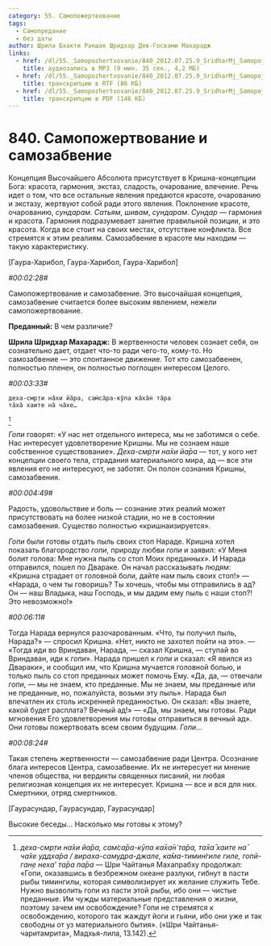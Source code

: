 ```yaml
---
category: 55. Самопожертвование
tags:
  - Самопредание
  - без даты
author: Шрила Бхакти Ракшак Шридхар Дев-Госвами Махарадж
links:
  - href: /dl/55._Samopozhertvovanie/840_2012.07.25.9_SridharMj_Samopojertvovaniye_i_samozabveniye.mp3
    title: аудиозапись в MP3 (9 мин. 35 сек., 4,2 МБ)
  - href: /dl/55._Samopozhertvovanie/840_2012.07.25.9_SridharMj_Samopojertvovaniye_i_samozabveniye.rtf
    title: транскрипцию в RTF (86 КБ)
  - href: /dl/55._Samopozhertvovanie/840_2012.07.25.9_SridharMj_Samopojertvovaniye_i_samozabveniye.pdf
    title: транскрипцию в PDF (146 КБ)
---
```


# 840. Самопожертвование и самозабвение

Концепция Высочайшего Абсолюта присутствует в Кришна-концепции Бога: красота, гармония, экстаз, сладость, очарование, влечение. Речь идет о том, что все остальные явления предаются красоте, очарованию и экстазу, жертвуют собой ради этого явления. Поклонение красоте, очарованию, *сундарам*. *Сатьям*, *шивам*, *сундарам*. *Сундар* — гармония и красота. Гармония подразумевает занятие правильной позиции, и это красота. Когда все стоит на своих местах, отсутствие конфликта. Все стремятся к этим реалиям. Самозабвение в красоте мы находим — такую характеристику.

[Гаура-Харибол, Гаура-Харибол, Гаура-Харибол]

*#00:02:28#*

Самопожертвование и самозабвение. Это высочайшая концепция, самозабвение считается более высоким явлением, нежели самопожертвование.

**Преданный:** В чем различие?

**Шрила Шридхар Махарадж:** В жертвенности человек сознает себя, он сознательно дает, отдает что-то ради чего-то, кому-то. Но самозабвение — это спонтанное движение. Тот кто самозабвенен, полностью пленен, он полностью поглощен интересом Целого.

*#00:03:33#*

    деха-смр̣ти на̄хи йа̄ра, сам̇са̄ра-кӯпа ка̄ха̄н̇ та̄ра
    та̄ха̄ хаите на̄ ча̄хе…
[^_ftn1]

*Гопи* говорят: «У нас нет отдельного интереса, мы не заботимся о себе. Нас интересует удовлетворение Кришны. Мы не сознаем наше собственное существование». *Деха-смр̣ти на̄хи йа̄ра* — тот, у кого нет концепции своего тела, страдания материального мира, ад — все эти явления его не интересуют, не заботят. Он полон сознания Кришны, самозабвения.

*#00:004:49#*

Радость, удовольствие и боль — сознание этих реалий может присутствовать на более низкой стадии, но не в состоянии самозабвения. Существо полностью «кришнаизируется».

*Гопи* были готовы отдать пыль своих стоп Нараде. Кришна хотел показать благородство *гопи*, природу любви *гопи* и заявил: «У Меня болит голова: Мне нужна пыль со стоп Моих преданных». И Нарада отправился, пошел по Двараке. Он начал рассказывать людям: «Кришна страдает от головной боли, дайте нам пыль своих стоп!» — «Нарада, о чем ты говоришь? Ты хочешь, чтобы мы отправились в ад? Он — наш Владыка, наш Господь, и мы дадим ему пыль с наши стоп?! Это невозможно!»

*#00:06:11#*

Тогда Нарада вернулся разочарованным. «Что, ты получил пыль, Нарада?» — спросил Кришна. «Нет, никто не захотел пойти на это». — «Тогда иди во Вриндаван, Нарада, — сказал Кришна, — ступай во Вриндаван, иди к *гопи*». Нарада пришел к *гопи* и сказал: «Я явился из Двараки», и сообщил им, что Кришна мучается головной болью, и только пыль со стоп преданных может помочь Ему. «Да, да, — отвечали *гопи*, — мы не знаем, кто преданные. Мы не знаем, мы преданные или не преданные, но, пожалуйста, возьми эту пыль». Нарада был впечатлен их столь искренней преданностью. Он сказал: «Вы знаете, какой будет расплата? Вечный ад!» — «Да, мы знаем, мы готовы. Ради мгновения Его удовлетворения мы готовы отправиться в вечный ад». Они готовы пожертвовать всем своим будущим. *Гопи*…

*#00:08:24#*

Такая степень жертвенности — самозабвение ради Центра. Осознание блага интересов Центра, самозабвение. Их не интересует ни мнение членов общества, ни вердикты священных писаний, ни любая религиозная концепция их не интересует. Кришна — все и вся для них. Смертники, отряд смертников.

[Гаурасундар, Гаурасундар, Гаурасундар]

Высокие беседы… Насколько мы готовы к этому?



[^_ftn1]: *деха-смр̣ти на̄хи йа̄ра, сам̇са̄ра-кӯпа ка̄ха̄н̇ та̄ра, та̄ха̄ хаите на̄ ча̄хе уддха̄ра / вираха-самудра-джале, ка̄ма-тимин̇гиле гиле, гопӣ-ган̣е неха’ та̄ра па̄ра* — Шри Чайтанья Махапрабху продолжал: «Гопи, оказавшись в безбрежном океане разлуки, гибнут в пасти рыбы тимингилы, которая символизирует их желание служить Тебе. Нужно вызволить гопи из пасти этой рыбы, ибо они — чистые преданные. Им чужды материальные представления о жизни, поэтому зачем им освобождение? Гопи не стремятся к освобождению, которого так жаждут йоги и гьяни, ибо они уже и так свободны от уз материального бытия». («Шри Чайтанья-чаритамрита», Мадхья-лила, 13.142).

